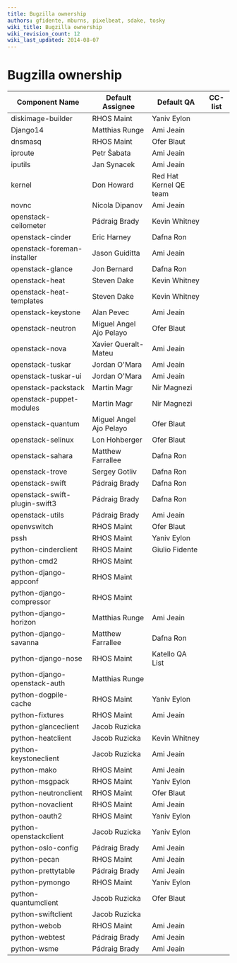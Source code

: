 ```yaml
---
title: Bugzilla ownership
authors: gfidente, mburns, pixelbeat, sdake, tosky
wiki_title: Bugzilla ownership
wiki_revision_count: 12
wiki_last_updated: 2014-08-07
---
```


# Bugzilla ownership

| Component Name                | Default Assignee        | Default QA             | CC-list |
|-------------------------------|-------------------------|------------------------|---------|
| diskimage-builder             | RHOS Maint              | Yaniv Eylon            |         |
| Django14                      | Matthias Runge          | Ami Jeain              |         |
| dnsmasq                       | RHOS Maint              | Ofer Blaut             |         |
| iproute                       | Petr Šabata             | Ami Jeain              |         |
| iputils                       | Jan Synacek             | Ami Jeain              |         |
| kernel                        | Don Howard              | Red Hat Kernel QE team |         |
| novnc                         | Nicola Dipanov          | Ami Jeain              |         |
| openstack-ceilometer          | Pádraig Brady           | Kevin Whitney          |         |
| openstack-cinder              | Eric Harney             | Dafna Ron              |         |
| openstack-foreman-installer   | Jason Guiditta          | Ami Jeain              |         |
| openstack-glance              | Jon Bernard             | Dafna Ron              |         |
| openstack-heat                | Steven Dake             | Kevin Whitney          |         |
| openstack-heat-templates      | Steven Dake             | Kevin Whitney          |         |
| openstack-keystone            | Alan Pevec              | Ami Jeain              |         |
| openstack-neutron             | Miguel Angel Ajo Pelayo | Ofer Blaut             |         |
| openstack-nova                | Xavier Queralt-Mateu    | Ami Jeain              |         |
| openstack-tuskar              | Jordan O'Mara           | Ami Jeain              |         |
| openstack-tuskar-ui           | Jordan O'Mara           | Ami Jeain              |         |
| openstack-packstack           | Martin Magr             | Nir Magnezi            |         |
| openstack-puppet-modules      | Martin Magr             | Nir Magnezi            |         |
| openstack-quantum             | Miguel Angel Ajo Pelayo | Ofer Blaut             |         |
| openstack-selinux             | Lon Hohberger           | Ofer Blaut             |         |
| openstack-sahara              | Matthew Farrallee       | Dafna Ron              |         |
| openstack-trove               | Sergey Gotliv           | Dafna Ron              |         |
| openstack-swift               | Pádraig Brady           | Dafna Ron              |         |
| openstack-swift-plugin-swift3 | Pádraig Brady           | Dafna Ron              |         |
| openstack-utils               | Pádraig Brady           | Ami Jeain              |         |
| openvswitch                   | RHOS Maint              | Ofer Blaut             |         |
| pssh                          | RHOS Maint              | Yaniv Eylon            |         |
| python-cinderclient           | RHOS Maint              | Giulio Fidente         |         |
| python-cmd2                   | RHOS Maint              |                        |         |
| python-django-appconf         | RHOS Maint              |                        |         |
| python-django-compressor      | RHOS Maint              |                        |         |
| python-django-horizon         | Matthias Runge          | Ami Jeain              |         |
| python-django-savanna         | Matthew Farrallee       | Dafna Ron              |         |
| python-django-nose            | RHOS Maint              | Katello QA List        |         |
| python-django-openstack-auth  | Matthias Runge          |                        |         |
| python-dogpile-cache          | RHOS Maint              | Yaniv Eylon            |         |
| python-fixtures               | RHOS Maint              | Ami Jeain              |         |
| python-glanceclient           | Jacob Ruzicka           |                        |         |
| python-heatclient             | Jacob Ruzicka           | Kevin Whitney          |         |
| python-keystoneclient         | Jacob Ruzicka           | Ami Jeain              |         |
| python-mako                   | RHOS Maint              | Ami Jeain              |         |
| python-msgpack                | RHOS Maint              | Yaniv Eylon            |         |
| python-neutronclient          | RHOS Maint              | Ofer Blaut             |         |
| python-novaclient             | RHOS Maint              | Ami Jeain              |         |
| python-oauth2                 | RHOS Maint              | Yaniv Eylon            |         |
| python-openstackclient        | Jacob Ruzicka           | Yaniv Eylon            |         |
| python-oslo-config            | Pádraig Brady           | Ami Jeain              |         |
| python-pecan                  | RHOS Maint              | Ami Jeain              |         |
| python-prettytable            | Pádraig Brady           | Ami Jeain              |         |
| python-pymongo                | RHOS Maint              | Yaniv Eylon            |         |
| python-quantumclient          | Jacob Ruzicka           | Ofer Blaut             |         |
| python-swiftclient            | Jacob Ruzicka           |                        |         |
| python-webob                  | RHOS Maint              | Ami Jeain              |         |
| python-webtest                | Pádraig Brady           | Ami Jeain              |         |
| python-wsme                   | Pádraig Brady           | Ami Jeain              |         |
